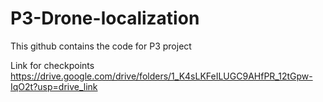 # P3-Drone-localization
This github contains the code for P3 project

Link for checkpoints
https://drive.google.com/drive/folders/1_K4sLKFeILUGC9AHfPR_12tGpw-IqO2t?usp=drive_link

